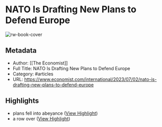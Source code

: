 # NATO Is Drafting New Plans to Defend Europe

![rw-book-cover](https://readwise-assets.s3.amazonaws.com/media/uploaded_book_covers/profile_638688/20230701_IRP502.jpg)

## Metadata
- Author: [[The Economist]]
- Full Title: NATO Is Drafting New Plans to Defend Europe
- Category: #articles
- URL: https://www.economist.com/international/2023/07/02/nato-is-drafting-new-plans-to-defend-europe

## Highlights
- plans fell into abeyance ([View Highlight](https://read.readwise.io/read/01h4ckfapmadqfhjja3q3qxs6j))
- a row over ([View Highlight](https://read.readwise.io/read/01h4ckkepw2bmdnyyx4h8cfb2d))

